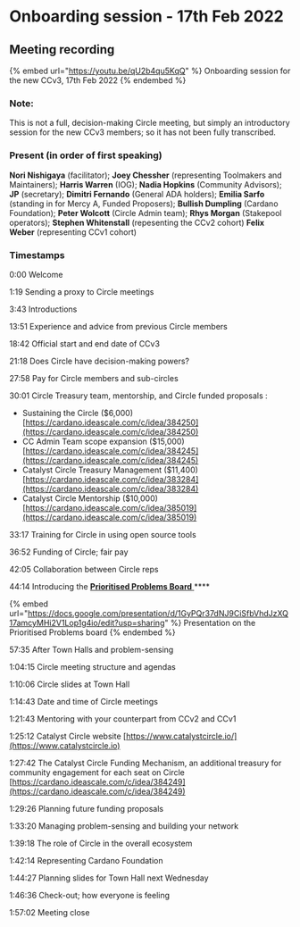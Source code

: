 # Onboarding session - 17th Feb 2022

## Meeting recording

{% embed url="https://youtu.be/qU2b4qu5KqQ" %}
Onboarding session for the new CCv3, 17th Feb 2022
{% endembed %}

### Note:

This is not a full, decision-making Circle meeting, but simply an introductory session for the new CCv3 members; so it has not been fully transcribed.

### Present (in order of first speaking)

**Nori Nishigaya** (facilitator); **Joey Chessher** (representing Toolmakers and Maintainers); **Harris Warren** (IOG); **Nadia Hopkins** (Community Advisors); **JP** (secretary); **Dimitri Fernando** (General ADA holders); **Emilia Sarfo** (standing in for Mercy A, Funded Proposers); **Bullish Dumpling** (Cardano Foundation); **Peter Wolcott** (Circle Admin team); **Rhys Morgan** (Stakepool operators); **Stephen Whitenstall** (repesenting the CCv2 cohort) **Felix Weber** (representing CCv1 cohort)

### Timestamps

0:00                      Welcome

1:19                        Sending a proxy to Circle meetings

3:43                       Introductions

13:51                     Experience and advice from previous Circle members

18:42                     Official start and end date of CCv3

21:18                     Does Circle have decision-making powers?

27:58                     Pay for Circle members and sub-circles

30:01                     Circle Treasury team, mentorship, and Circle funded proposals :

* Sustaining the Circle ($6,000) [https://cardano.ideascale.com/c/idea/384250](https://cardano.ideascale.com/c/idea/384250)
* CC Admin Team scope expansion ($15,000) [https://cardano.ideascale.com/c/idea/384245](https://cardano.ideascale.com/c/idea/384245)
* Catalyst Circle Treasury Management ($11,400) [https://cardano.ideascale.com/c/idea/383284](https://cardano.ideascale.com/c/idea/383284)
* Catalyst Circle Mentorship ($10,000) [https://cardano.ideascale.com/c/idea/385019](https://cardano.ideascale.com/c/idea/385019)

33:17                     Training for Circle in using open source tools

36:52                     Funding of Circle; fair pay

42:05                     Collaboration between Circle reps

44:14                     Introducing the [**Prioritised Problems Board** ](https://github.com/Catalyst-Circle/Catalyst-Prioritized-Problems/projects/3)****

{% embed url="https://docs.google.com/presentation/d/1GyPQr37dNJ9CiSfbVhdJzXQ17amcyMHi2V1Lop1g4io/edit?usp=sharing" %}
Presentation on the Prioritised Problems board
{% endembed %}

57:35                     After Town Halls and problem-sensing

1:04:15                  Circle meeting structure and agendas

1:10:06                  Circle slides at Town Hall       &#x20;

1:14:43                  Date and time of Circle meetings

1:21:43                  Mentoring with your counterpart from CCv2 and CCv1

1:25:12                  Catalyst Circle website  [https://www.catalystcircle.io/](https://www.catalystcircle.io)

1:27:42                  The Catalyst Circle Funding Mechanism, an additional treasury for community engagement for each seat on Circle [https://cardano.ideascale.com/c/idea/384249](https://cardano.ideascale.com/c/idea/384249)

1:29:26                  Planning future funding proposals

1:33:20                  Managing problem-sensing and building your network

1:39:18                  The role of Circle in the overall ecosystem

1:42:14                  Representing Cardano Foundation

1:44:27                  Planning slides for Town Hall next Wednesday

1:46:36                  Check-out; how everyone is feeling

1:57:02                  Meeting close

